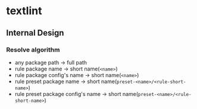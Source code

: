 # textlint

## Internal Design

### Resolve algorithm

- any package path -> full path
- rule package name -> short name(`<name>`)
- rule package config's name -> short name(`<name>`)
- rule preset package name -> short name(`preset-<name>/<rule-short-name>`)
- rule preset package config's name -> short name(`preset-<name>/<rule-short-name>`)
